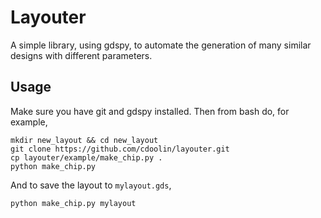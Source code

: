 # Layouter

A simple library, using gdspy, to automate the generation of many similar designs with different parameters.

## Usage

Make sure you have git and gdspy installed. Then from bash do, for example,

    mkdir new_layout && cd new_layout
    git clone https://github.com/cdoolin/layouter.git
    cp layouter/example/make_chip.py .
    python make_chip.py

And to save the layout to `mylayout.gds`,

    python make_chip.py mylayout

